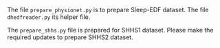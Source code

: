 The file `prepare_physionet.py` is to prepare Sleep-EDF dataset.
The file `dhedfreader.py` its helper file.


The `prepare_shhs.py` file is prepared for SHHS1 dataset. Please make the required updates to prepare SHHS2 dataset. 
